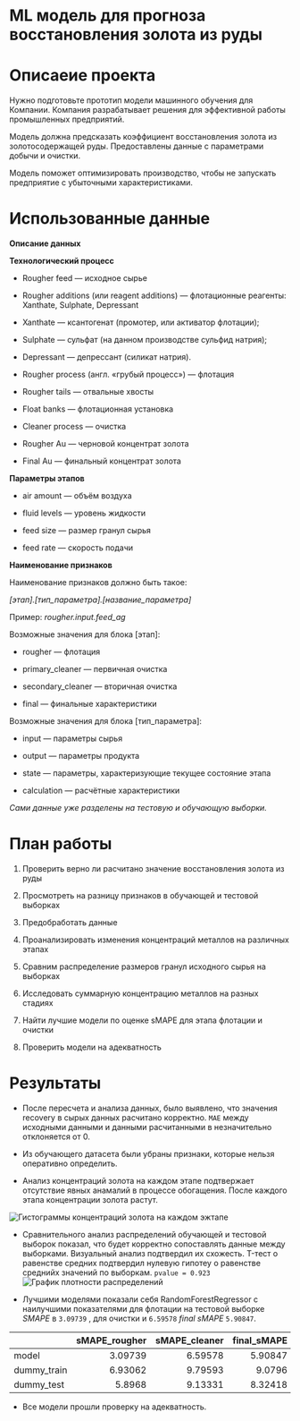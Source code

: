  # ML модель для прогноза восстановления золота из руды
 
 # Описаеие проекта
Нужно подготовьте прототип модели машинного обучения для Компании. Компания разрабатывает решения для эффективной работы промышленных предприятий.

Модель должна предсказать коэффициент восстановления золота из золотосодержащей руды. Предоставлены данные с параметрами добычи и очистки.

Модель поможет оптимизировать производство, чтобы не запускать предприятие с убыточными характеристиками.

 # Использованные данные
 **Описание данных**

**Технологический процесс**

- Rougher feed — исходное сырье

- Rougher additions (или reagent additions) — флотационные реагенты: Xanthate, Sulphate, Depressant

- Xanthate — ксантогенат (промотер, или активатор флотации);

- Sulphate — сульфат (на данном производстве сульфид натрия);

- Depressant — депрессант (силикат натрия).

- Rougher process (англ. «грубый процесс») — флотация

- Rougher tails — отвальные хвосты

- Float banks — флотационная установка

- Cleaner process — очистка

- Rougher Au — черновой концентрат золота

- Final Au — финальный концентрат золота

**Параметры этапов**

- air amount — объём воздуха

- fluid levels — уровень жидкости

- feed size — размер гранул сырья

- feed rate — скорость подачи

**Наименование признаков**

Наименование признаков должно быть такое:

*[этап].[тип_параметра].[название_параметра]*

Пример: *rougher.input.feed_ag*

Возможные значения для блока [этап]:

- rougher — флотация

- primary_cleaner — первичная очистка

- secondary_cleaner — вторичная очистка

- final — финальные характеристики

Возможные значения для блока [тип_параметра]:

- input — параметры сырья

- output — параметры продукта

- state — параметры, характеризующие текущее состояние этапа

- calculation — расчётные характеристики

*Сами данные уже разделены на тестовую и обучающую выборки.*

# План работы

1) Проверить верно ли расчитано значение восстановления золота из руды

2) Просмотреть на разницу признаков в обучающей и тестовой выборках

3) Предобработать данные

4) Проанализировать изменения концентраций металлов на различных этапах

5) Сравним распределение размеров гранул исходного сырья на выборках

6) Исследовать суммарную концентрацию металлов на разных стадиях

7) Найти лучшие модели по оценке sMAPE для этапа флотации и очистки

8) Проверить модели на адекватность

 # Результаты
 
 - После пересчета и анализа данных, было выявлено, что значения recovery в сырых данных расчитано корректно.
 `MAE` между исходными данными и данными расчитанными в незначительно отклоняется от 0.
 
 - Из обучающего датасета были убраны признаки, которые нельзя оперативно определить.  
 
 - Анализ концентраций золота на каждом этапе подтвержает отсутствие явных анамалий в процессе обогащения. После каждого этапа концентрации золота растут.
 
 ![Гистограммы концентраций золота на каждом эжтапе](https://github.com/BoboBraine/projects/assets/106814489/a958616e-0b3b-4f54-8982-c9ad0750262c)
 
 - Сравнительного анализ распределений обучающей и тестовой выборок показал, что будет корректно сопоставлять данные между выборками. Визуальный анализ подтвердил их схожесть. T-тест о равенстве средних подтвердил нулевую гипотеу о равенстве среднийх значений по выборкам. `pvalue = 0.923`
![График плотности распределений](https://github.com/BoboBraine/projects/assets/106814489/bd98857e-ce1a-49f7-b1bb-b3f16ff686be)
 
 - Лучшими моделями показали себя RandomForestRegressor с наилучшими показателями для флотации на тестовой выборке *SMAPE* в `3.09739` , для очистки и `6.59578`  *final sMAPE* `5.90847`.
 
|             |   sMAPE_rougher |   sMAPE_cleaner |   final_sMAPE |
|:------------|----------------:|----------------:|--------------:|
| model       |         3.09739 |         6.59578 |       5.90847 |
| dummy_train |         6.93062 |         9.79593 |       9.0796  |
| dummy_test  |         5.8968  |         9.13331 |       8.32418 |
 
 - Все модели прошли проверку на адекватность.
